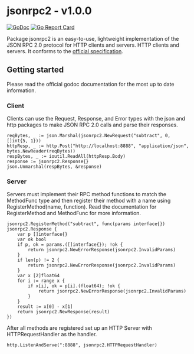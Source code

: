 # jsonrpc2 - v1.0.0
[![GoDoc](https://godoc.org/github.com/AdamSLevy/jsonrpc2?status.svg)](https://godoc.org/github.com/AdamSLevy/jsonrpc2)
[![Go Report Card](https://goreportcard.com/badge/github.com/AdamSLevy/jsonrpc2)](https://goreportcard.com/report/github.com/AdamSLevy/jsonrpc2)

Package jsonrpc2 is an easy-to-use, lightweight implementation of the JSON RPC
2.0 protocol for HTTP clients and servers. HTTP clients and servers. It
conforms to the [official specification](https://www.jsonrpc.org).

## Getting started
Please read the official godoc documentation for the most up to date
information.
### Client
Clients can use the Request, Response, and Error types with the json and http
packages to make JSON RPC 2.0 calls and parse their responses.
```golang
reqBytes, _ := json.Marshal(jsonrpc2.NewRequest("subtract", 0, []int{5, 1}))
httpResp, _ := http.Post("http://localhost:8888", "application/json", bytes.NewReader(reqBytes))
respBytes, _ := ioutil.ReadAll(httpResp.Body)
response := jsonrpc2.Response{}
json.Unmarshal(respBytes, &response)
```

### Server
Servers must implement their RPC method functions to match the MethodFunc type
and then register their method with a name using RegisterMethod(name,
function). Read the documentation for RegisterMethod and MethodFunc for more
information.
```golang
jsonrpc2.RegisterMethod("subtract", func(params interface{}) jsonrpc2.Response {
	var p []interface{}
	var ok bool
	if p, ok = params.([]interface{}); !ok {
		return jsonrpc2.NewErrorResponse(jsonrpc2.InvalidParams)
	}
	if len(p) != 2 {
		return jsonrpc2.NewErrorResponse(jsonrpc2.InvalidParams)
	}
	var x [2]float64
	for i := range x {
		if x[i], ok = p[i].(float64); !ok {
			return jsonrpc2.NewErrorResponse(jsonrpc2.InvalidParams)
		}
	}
	result := x[0] - x[1]
	return jsonrpc2.NewResponse(result)
})
```
After all methods are registered set up an HTTP Server with HTTPRequestHandler
as the handler.
```golang
http.ListenAndServe(":8888", jsonrpc2.HTTPRequestHandler)
```

